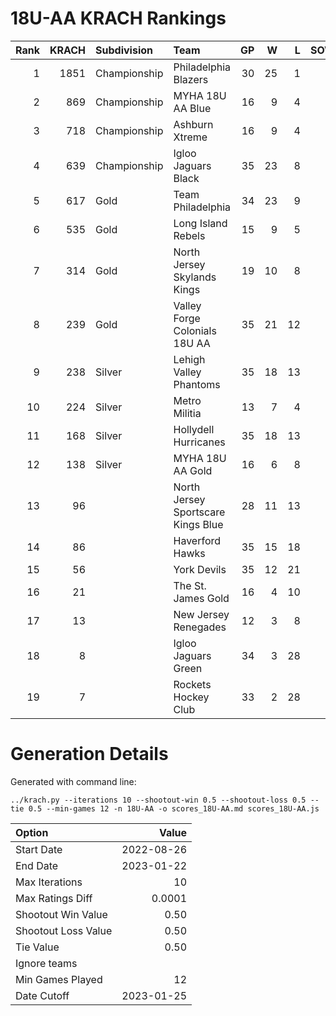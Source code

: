 # 18U-AA KRACH Rankings
Rank|KRACH|Subdivision|Team|GP|W|L|SOW|SOL|T|SoS
---:|---:|:---|:---|---:|---:|---:|---:|---:|---:|---:
1|1851|Championship|Philadelphia Blazers|30|25|1|2|2|0|412
2|869|Championship|MYHA 18U AA Blue|16|9|4|3|0|0|720
3|718|Championship|Ashburn Xtreme|16|9|4|3|0|0|593
4|639|Championship|Igloo Jaguars Black|35|23|8|0|4|0|403
5|617|Gold|Team Philadelphia|34|23|9|2|0|0|448
6|535|Gold|Long Island Rebels|15|9|5|1|0|0|460
7|314|Gold|North Jersey Skylands Kings|19|10|8|0|1|0|490
8|239|Gold|Valley Forge Colonials 18U AA|35|21|12|1|1|0|251
9|238|Silver|Lehigh Valley Phantoms|35|18|13|1|3|0|348
10|224|Silver|Metro Militia|13|7|4|2|0|0|209
11|168|Silver|Hollydell Hurricanes|35|18|13|2|2|0|190
12|138|Silver|MYHA 18U AA Gold|16|6|8|1|1|0|437
13|96||North Jersey Sportscare Kings Blue|28|11|13|2|2|0|224
14|86||Haverford Hawks|35|15|18|1|1|0|279
15|56||York Devils|35|12|21|1|1|0|299
16|21||The St. James Gold|16|4|10|0|2|0|99
17|13||New Jersey Renegades|12|3|8|1|0|0|123
18|8||Igloo Jaguars Green|34|3|28|1|2|0|174
19|7||Rockets Hockey Club|33|2|28|1|2|0|264
# Generation Details

Generated with command line:
```
../krach.py --iterations 10 --shootout-win 0.5 --shootout-loss 0.5 --tie 0.5 --min-games 12 -n 18U-AA -o scores_18U-AA.md scores_18U-AA.js
```

| Option | Value |
| :----- | ----: |
| Start Date | 2022-08-26 |
| End Date | 2023-01-22 |
| Max Iterations | 10 |
| Max Ratings Diff | 0.0001 |
| Shootout Win Value | 0.50 |
| Shootout Loss Value | 0.50 |
| Tie Value | 0.50 |
| Ignore teams |  |
| Min Games Played | 12 |
| Date Cutoff | 2023-01-25 |

